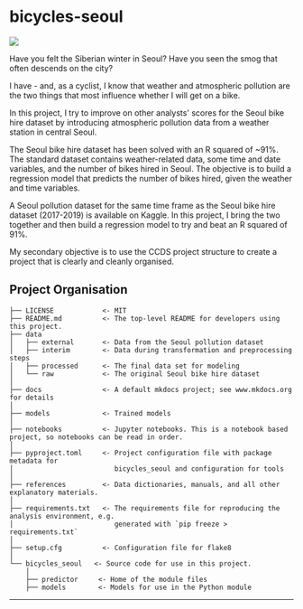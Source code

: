 # bicycles-seoul

<a target="_blank" href="https://cookiecutter-data-science.drivendata.org/">
    <img src="https://img.shields.io/badge/CCDS-Project%20template-328F97?logo=cookiecutter" />
</a>

Have you felt the Siberian winter in Seoul? Have you seen the smog 
that often descends on the city?

I have - and, as a cyclist, I know that weather and atmospheric pollution
are the two things that most influence whether I will get on a bike.

In this project, I try to improve on other analysts' scores for the 
Seoul bike hire dataset by introducing atmospheric pollution data 
from a weather station in central Seoul.

The Seoul bike hire dataset has been solved with an R squared of ~91%.
The standard dataset contains weather-related data, some time and date variables,
and the number of bikes hired in Seoul. The objective is to build a regression model
that predicts the number of bikes hired, given the weather and time variables.

A Seoul pollution dataset for the same time frame as the Seoul bike hire dataset
(2017-2019) is available on Kaggle. In this project, I bring the two together and then
build a regression model to try and beat an R squared of 91%.

My secondary objective is to use the CCDS project structure to create a project that is
clearly and cleanly organised.

## Project Organisation

```
├── LICENSE            <- MIT
├── README.md          <- The top-level README for developers using this project.
├── data
│   ├── external       <- Data from the Seoul pollution dataset
│   ├── interim        <- Data during transformation and preprocessing steps
│   ├── processed      <- The final data set for modeling
│   └── raw            <- The original Seoul bike hire dataset
│
├── docs               <- A default mkdocs project; see www.mkdocs.org for details
│
├── models             <- Trained models
│
├── notebooks          <- Jupyter notebooks. This is a notebook based project, so notebooks can be read in order.
│
├── pyproject.toml     <- Project configuration file with package metadata for 
│                         bicycles_seoul and configuration for tools
│
├── references         <- Data dictionaries, manuals, and all other explanatory materials.
│
├── requirements.txt   <- The requirements file for reproducing the analysis environment, e.g.
│                         generated with `pip freeze > requirements.txt`
│
├── setup.cfg          <- Configuration file for flake8
│
└── bicycles_seoul   <- Source code for use in this project.
    │
    ├── predictor     <- Home of the module files
    ├── models        <- Models for use in the Python module
```

--------

